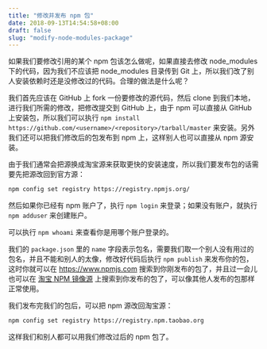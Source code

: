 ```yaml
---
title: "修改并发布 npm 包"
date: 2018-09-13T14:54:58+08:00
draft: false
slug: "modify-node-modules-package"
---
```


如果我们要修改引用的某个 npm 包该怎么做呢，如果直接去修改 node_modules 下的代码，因为我们不应该把 node_modules 目录传到 Git 上，所以我们改了别人安装依赖时还是没修改过的代码。合理的做法是什么呢？

我们首先应该在 GitHub 上 fork 一份要修改的源代码，然后 clone 到我们本地，进行我们所需的修改，把修改提交到 GitHub 上，由于 npm 可以直接从 GitHub 上安装包，所以我们可以执行 `npm install https://github.com/<username>/<repository>/tarball/master` 来安装。另外我们还可以把我们修改后的包发布到 npm 上，这样别人也可以直接从 npm 源安装。

由于我们通常会把源换成淘宝源来获取更快的安装速度，所以我们要发布包的话需要先把源改回到官方源：

```zsh
npm config set registry https://registry.npmjs.org/
```

然后如果你已经有 npm 账户了，执行 `npm login` 来登录；如果没有账户，就执行 `npm adduser` 来创建账户。

可以执行 `npm whoami` 来查看你是用哪个账户登录的。

我们的 `package.json` 里的 `name` 字段表示包名，需要我们取一个别人没有用过的包名，并且不能和别人的太像，修改好代码后执行 `npm publish` 来发布你的包，这时你就可以在 https://www.npmjs.com 搜索到你刚发布的包了，并且过一会儿也可以在 [淘宝 NPM 镜像源](https://npm.taobao.org) 上搜索到你发布的包了，可以像其他人发布的包那样正常使用。

我们发布完我们的包后，可以把 npm 源改回淘宝源：

```zsh
npm config set registry https://registry.npm.taobao.org
```

这样我们和别人都可以用我们修改过后的 npm 包了。